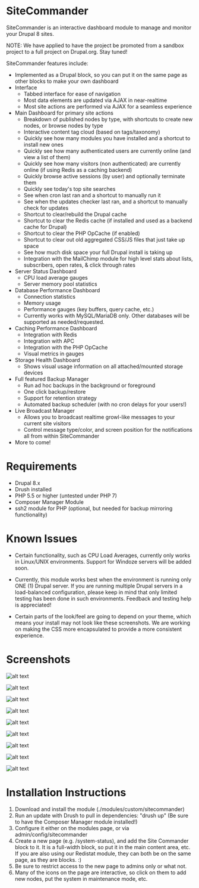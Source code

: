 # SiteCommander
SiteCommander is an interactive dashboard module to manage and monitor your Drupal 8 sites.

NOTE: We have applied to have the project be promoted from a sandbox project to a full project on Drupal.org. Stay tuned!

SiteCommander features include:

- Implemented as a Drupal block, so you can put it on the same page as other blocks to make your own dashboard
- Interface
  - Tabbed interface for ease of navigation
  - Most data elements are updated via AJAX in near-realtime
  - Most site actions are performed via AJAX for a seamless experience
- Main Dashboard for primary site actions
  - Breakdown of published nodes by type, with shortcuts to create new nodes, or browse nodes by type
  - Interactive content tag cloud (based on tags/taxonomy)
  - Quickly see how many modules you have installed and a shortcut to install new ones
  - Quickly see how many authenticated users are currently online (and view a list of them)
  - Quickly see how many visitors (non authenticated) are currently online (if using Redis as a caching backend)
  - Quickly browse active sessions (by user) and optionally terminate them
  - Quickly see today's top site searches
  - See when cron last ran and a shortcut to manually run it
  - See when the updates checker last ran, and a shortcut to manually check for updates
  - Shortcut to clear/rebuild the Drupal cache
  - Shortcut to clear the Redis cache (if installed and used as a backend cache for Drupal)
  - Shortcut to clear the PHP OpCache (if enabled)
  - Shortcut to clear out old aggregated CSS/JS files that just take up space
  - See how much disk space your full Drupal install is taking up
  - Integration with the MailChimp module for high level stats about lists, subscribers, open rates, & click through rates
- Server Status Dashboard
  - CPU load average gauges
  - Server memory pool statistics
- Database Performance Dashboard
  - Connection statistics
  - Memory usage
  - Performance gauges (key buffers, query cache, etc.)
  - Currently works with MySQL/MariaDB only. Other databases will be supported as needed/requested.
- Caching Performance Dashboard
  - Integration with Redis
  - Integration with APC
  - Integration with the PHP OpCache
  - Visual metrics in gauges
- Storage Health Dashboard
  - Shows visual usage information on all attached/mounted storage devices
- Full featured Backup Manager
  - Run ad hoc backups in the background or foreground
  - One click backup/restore
  - Support for retention strategy
  - Automated backup scheduler (with no cron delays for your users!)
- Live Broadcast Manager
  - Allows you to broadcast realtime growl-like messages to your current site visitors
  - Control message type/color, and screen position for the notifications all from within SiteCommander
- More to come!

# Requirements

* Drupal 8.x
* Drush installed
* PHP 5.5 or higher (untested under PHP 7)
* Composer Manager Module
* ssh2 module for PHP (optional, but needed for backup mirroring functionality)

# Known Issues

* Certain functionality, such as CPU Load Averages, currently only works in Linux/UNIX environments. Support for Windoze servers will be added soon.

* Currently, this module works best when the environment is running only ONE (1) Drupal server. If you are running multiple Drupal servers in a load-balanced configuration, please keep in mind that only limited testing has been done in such environments. Feedback and testing help is appreciated!

* Certain parts of the look/feel are going to depend on your theme, which means your install may not look like these screenshots. We are working on making the CSS more encapsulated to provide a more consistent experience.

# Screenshots

![alt text](http://incurs.us/sites/default/files/styles/juicebox_small/public/2016-07/sitecommander-screenshot1_2.png?itok=BpuRa1jE "SiteCommander Screenshot")

![alt text](http://incurs.us/sites/default/files/styles/juicebox_small/public/2016-07/sitecommander-screenshot2_1.png?itok=BpuRa1jE "SiteCommander Screenshot")

![alt text](http://incurs.us/sites/default/files/styles/juicebox_small/public/2016-07/sitecommander-screenshot3_1.png?itok=BpuRa1jE "SiteCommander Screenshot")

![alt text](http://incurs.us/sites/default/files/styles/juicebox_small/public/2016-07/sitecommander-screenshot4_0.png?itok=BpuRa1jE "SiteCommander Screenshot")

![alt text](http://incurs.us/sites/default/files/styles/juicebox_small/public/2016-07/sitecommander-screenshot5_1.png?itok=BpuRa1jE "SiteCommander Screenshot")

![alt text](http://incurs.us/sites/default/files/styles/juicebox_small/public/2016-07/sitecommander-screenshot6_1.png?itok=BpuRa1jE "SiteCommander Screenshot")

![alt text](http://incurs.us/sites/default/files/styles/juicebox_small/public/2016-07/sitecommander-screenshot7_1.png?itok=BpuRa1jE "SiteCommander Screenshot")

![alt text](http://incurs.us/sites/default/files/styles/juicebox_small/public/2016-07/sitecommander-screenshot8_0.png?itok=BpuRa1jE "SiteCommander Screenshot")

![alt text](http://incurs.us/sites/default/files/styles/juicebox_small/public/2016-07/sitecommander-screenshot9_0.png?itok=BpuRa1jE "SiteCommander Screenshot")

# Installation Instructions

1. Download and install the module (./modules/custom/sitecommander)
2. Run an update with Drush to pull in dependencies: "drush up" (Be sure to have the Composer Manager module installed!)
3. Configure it either on the modules page, or via admin/config/sitecommander
4. Create a new page (e.g. /system-status), and add the Site Commander block to it. It is a full-width block, so put it in the main content area, etc. If you are also using our Redistat module, they can both be on the same page, as they are blocks. :)
5. Be sure to restrict access to the new page to admins only or what not.
6. Many of the icons on the page are interactive, so click on them to add new nodes, put the system in maintenance mode, etc.
